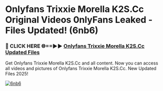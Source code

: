 # Onlyfans Trixxie Morella K2S.Cc Original Videos 0nlyFans Leaked - Files Updated! (6nb6)

<h3>🔴 CLICK HERE 🌐==►► <a href="https://tinyurl.com/2jnfzry5" rel="nofollow">Onlyfans Trixxie Morella K2S.Cc Updated Files</a></h3>

Get Onlyfans Trixxie Morella K2S.Cc and all content. Now you can access all videos and pictures of Onlyfans Trixxie Morella K2S.Cc. New Updated Files 2025!

[![6nb6](https://i.imgur.com/GyGTBgg.gif)](https://tinyurl.com/2jnfzry5)
